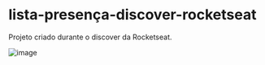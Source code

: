 # lista-presença-discover-rocketseat
Projeto criado durante o discover da Rocketseat.

![image](https://user-images.githubusercontent.com/85684965/180667056-9cbf6b1c-12f3-4019-8948-3694b122ee22.png)

